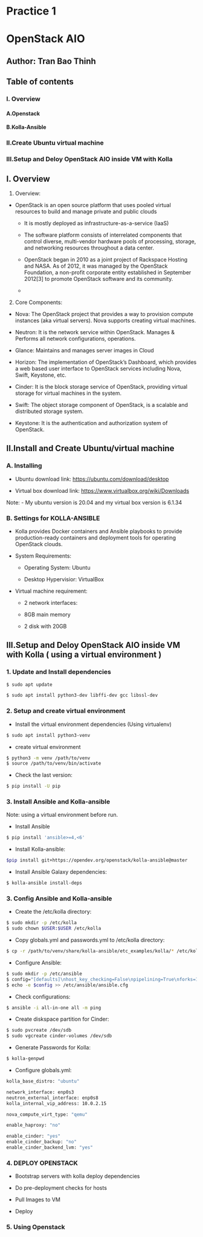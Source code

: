 # Practice 1
# OpenStack AIO
## Author: Tran Bao Thinh
## Table of contents
### I. Overview
#### A.Openstack
#### B.Kolla-Ansible
### II.Create Ubuntu virtual machine
### III.Setup and Deloy OpenStack AIO inside VM with Kolla
## I. Overview
1. Overview:
 - OpenStack is an open source platform that uses pooled virtual resources to build and manage private and public clouds
    - It is mostly deployed as infrastructure-as-a-service (IaaS)
    
    - The software platform consists of interrelated components that control diverse, multi-vendor hardware pools of processing, storage, and networking resources           throughout a data center.
    
    - OpenStack began in 2010 as a joint project of Rackspace Hosting and NASA. As of 2012, it was managed by the OpenStack Foundation, a non-profit corporate entity       established in September 2012[3] to promote OpenStack software and its community.
    - 
2. Core Components:

  - Nova: The OpenStack project that provides a way to provision compute instances (aka virtual servers). Nova supports creating virtual machines.

  - Neutron:  It is the network service within OpenStack. Manages & Performs all network configurations, operations.

  - Glance: Maintains and manages server images in Cloud

  - Horizon: The implementation of OpenStack’s Dashboard, which provides a web based user interface to OpenStack services including Nova, Swift, Keystone, etc.

  - Cinder: It is the block storage service of OpenStack, providing virtual storage for virtual machines in the system.

  - Swift: The object storage component of OpenStack, is a scalable and distributed storage system.

  - Keystone: It is the authentication and authorization system of OpenStack.

## II.Install and Create Ubuntu/virtual machine
### A. Installing
- Ubuntu download link: https://ubuntu.com/download/desktop

- Virtual box download link: https://www.virtualbox.org/wiki/Downloads

Note: - My ubuntu version is 20.04 and my virtual box version is 6.1.34

### B. Settings for KOLLA-ANSIBLE

  - Kolla provides Docker containers and Ansible playbooks to provide production-ready containers and deployment tools for operating OpenStack clouds.

  - System Requirements:
  
    - Operating System: Ubuntu
    
    - Desktop Hypervisior: VirtualBox
    
  - Virtual machine requirement:
  
    - 2 network interfaces:

    - 8GB main memory
    - 2 disk with 20GB

## III.Setup and Deloy OpenStack AIO inside VM with Kolla ( using a virtual environment )

### 1. Update and Install dependencies

 ```bash
 $ sudo apt update 
 ```

 ```bash
 $ sudo apt install python3-dev libffi-dev gcc libssl-dev
 ```

### 2. Setup and create virtual environment
- Install the virtual environment dependencies (Using virtualenv)

 ```bash
 $ sudo apt install python3-venv
 ```

- create virtual environment

 ```bash
 $ python3 -m venv /path/to/venv
 $ source /path/to/venv/bin/activate
 ```
- Check the last version:

 ```bash
 $ pip install -U pip
 ```

### 3. Install Ansible and Kolla-ansible

Note: using a virtual environment before run.

- Install Ansible

 ```bash
 $ pip install 'ansible>=4,<6'
 ```

- Install Kolla-ansible:

 ```bash
 $pip install git+https://opendev.org/openstack/kolla-ansible@master
 ```

- Install Ansible Galaxy dependencies:

 ```bash
 $ kolla-ansible install-deps
 ```

### 3. Config Ansible and Kolla-ansible 

- Create the /etc/kolla directory:

 ```bash
 $ sudo mkdir -p /etc/kolla
 $ sudo chown $USER:$USER /etc/kolla
 ```

- Copy globals.yml and passwords.yml to /etc/kolla directory:

 ```bash
 $ cp -r /path/to/venv/share/kolla-ansible/etc_examples/kolla/* /etc/kolla
 ```

- Configure Ansible:

 ```bash
 $ sudo mkdir -p /etc/ansible
 $ config="[defaults]\nhost_key_checking=False\npipelining=True\nforks=100"
 $ echo -e $config >> /etc/ansible/ansible.cfg
 ```

- Check configurations:

 ```bash
 $ ansible -i all-in-one all -m ping
 ```

- Create diskspace partition for Cinder:

 ```bash
 $ sudo pvcreate /dev/sdb
 $ sudo vgcreate cinder-volumes /dev/sdb
 ```

- Generate Passwords for Kolla:

 ```bash
 $ kolla-genpwd
 ```

- Configure globals.yml:

 ```bash
 kolla_base_distro: "ubuntu"

 network_interface: enp0s3
 neutron_external_interface: enp0s8
 kolla_internal_vip_address: 10.0.2.15

 nova_compute_virt_type: "qemu"

 enable_haproxy: "no"

 enable_cinder: "yes"
 enable_cinder_backup: "no"
 enable_cinder_backend_lvm: "yes"
 ```
### 4. DEPLOY OPENSTACK
 - Bootstrap servers with kolla deploy dependencies

 - Do pre-deployment checks for hosts

 - Pull Images to VM
 
 - Deploy

### 5. Using Openstack
